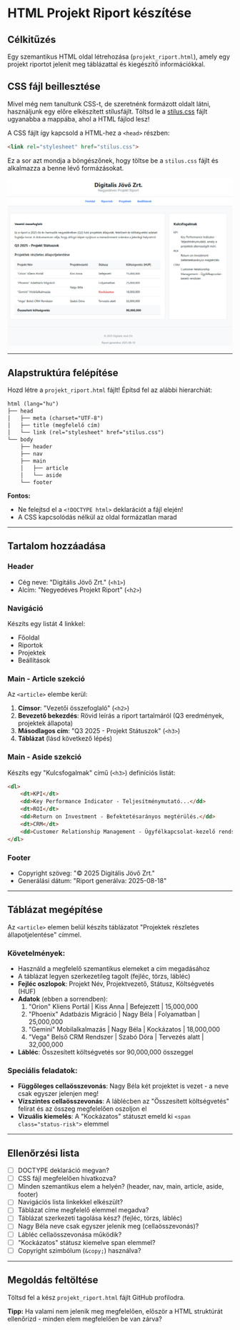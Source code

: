 # HTML Projekt Riport készítése

## Célkitűzés
Egy szemantikus HTML oldal létrehozása (`projekt_riport.html`), amely egy projekt riportot jelenít meg táblázattal és kiegészítő információkkal.

## CSS fájl beillesztése
Mivel még nem tanultunk CSS-t, de szeretnénk formázott oldalt látni, használjunk egy előre elkészített stílusfájlt. Töltsd le a [stilus.css](./stilus.css) fájlt ugyanabba a mappába, ahol a HTML fájlod lesz!

A CSS fájlt így kapcsold a HTML-hez a `<head>` részben:
```html
<link rel="stylesheet" href="stilus.css">
```
Ez a sor azt mondja a böngészőnek, hogy töltse be a `stilus.css` fájlt és alkalmazza a benne lévő formázásokat.

![Várt végeredmény](digitalis-jovo.png)

---

## Alapstruktúra felépítése

Hozd létre a `projekt_riport.html` fájlt! Építsd fel az alábbi hierarchiát:

```
html (lang="hu")
├── head
│   ├── meta (charset="UTF-8")
│   ├── title (megfelelő cím)
│   └── link (rel="stylesheet" href="stilus.css")
└── body
    ├── header
    ├── nav
    ├── main
    │   ├── article
    │   └── aside
    └── footer
```

**Fontos:** 
- Ne felejtsd el a `<!DOCTYPE html>` deklarációt a fájl elején!
- A CSS kapcsolódás nélkül az oldal formázatlan marad

---

## Tartalom hozzáadása

### Header
- Cég neve: "Digitális Jövő Zrt." (`<h1>`)
- Alcím: "Negyedéves Projekt Riport" (`<h2>`)

### Navigáció
Készíts egy listát 4 linkkel:
- Főoldal
- Riportok  
- Projektek
- Beállítások

### Main - Article szekció
Az `<article>` elembe kerül:
1. **Címsor**: "Vezetői összefoglaló" (`<h2>`)
2. **Bevezető bekezdés**: Rövid leírás a riport tartalmáról (Q3 eredmények, projektek állapota)
3. **Másodlagos cím**: "Q3 2025 - Projekt Státuszok" (`<h3>`)
4. **Táblázat** (lásd következő lépés)

### Main - Aside szekció
Készíts egy "Kulcsfogalmak" című (`<h3>`) definíciós listát:
```html
<dl>
    <dt>KPI</dt>
    <dd>Key Performance Indicator - Teljesítménymutató...</dd>
    <dt>ROI</dt>
    <dd>Return on Investment - Befektetésarányos megtérülés.</dd>
    <dt>CRM</dt>
    <dd>Customer Relationship Management - Ügyfélkapcsolat-kezelő rendszer.</dd>
</dl>
```

### Footer
- Copyright szöveg: "© 2025 Digitális Jövő Zrt."
- Generálási dátum: "Riport generálva: 2025-08-18"

---

## Táblázat megépítése

Az `<article>` elemen belül készíts táblázatot "Projektek részletes állapotjelentése" címmel.

### Követelmények:
- Használd a megfelelő szemantikus elemeket a cím megadásához
- A táblázat legyen szerkezetileg tagolt (fejléc, törzs, lábléc)
- **Fejléc oszlopok**: Projekt Név, Projektvezető, Státusz, Költségvetés (HUF)
- **Adatok** (ebben a sorrendben):
  1. "Orion" Kliens Portál | Kiss Anna | Befejezett | 15,000,000
  2. "Phoenix" Adatbázis Migráció | Nagy Béla | Folyamatban | 25,000,000  
  3. "Gemini" Mobilalkalmazás | Nagy Béla | Kockázatos | 18,000,000
  4. "Vega" Belső CRM Rendszer | Szabó Dóra | Tervezés alatt | 32,000,000
- **Lábléc**: Összesített költségvetés sor 90,000,000 összeggel

### Speciális feladatok:
- **Függőleges cellaösszevonás**: Nagy Béla két projektet is vezet - a neve csak egyszer jelenjen meg!
- **Vízszintes cellaösszevonás**: A láblécben az "Összesített költségvetés" felirat és az összeg megfelelően oszoljon el
- **Vizuális kiemelés**: A "Kockázatos" státuszt emeld ki `<span class="status-risk">` elemmel

---

## Ellenőrzési lista

- [ ] DOCTYPE deklaráció megvan?
- [ ] CSS fájl megfelelően hivatkozva?
- [ ] Minden szemantikus elem a helyén? (header, nav, main, article, aside, footer)
- [ ] Navigációs lista linkekkel elkészült?
- [ ] Táblázat címe megfelelő elemmel megadva?
- [ ] Táblázat szerkezeti tagolása kész? (fejléc, törzs, lábléc)
- [ ] Nagy Béla neve csak egyszer jelenik meg (cellaösszevonás)?
- [ ] Lábléc cellaösszevonása működik?
- [ ] "Kockázatos" státusz kiemelve span elemmel?
- [ ] Copyright szimbólum (`&copy;`) használva?

---

## Megoldás feltöltése
Töltsd fel a kész `projekt_riport.html` fájlt GitHub profilodra.

**Tipp:** Ha valami nem jelenik meg megfelelően, először a HTML struktúrát ellenőrizd - minden elem megfelelően be van zárva?